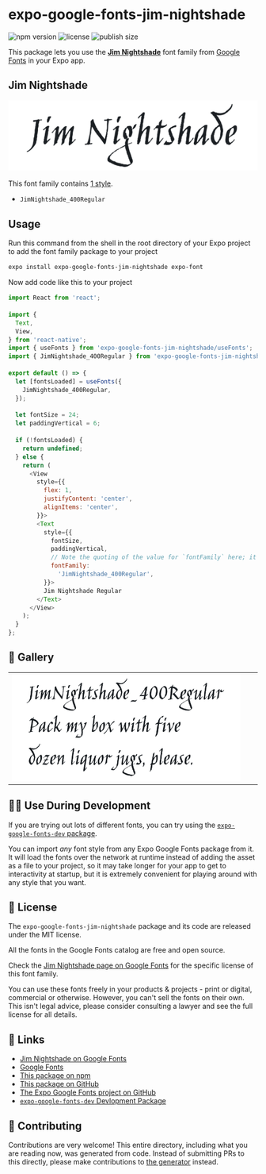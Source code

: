 # expo-google-fonts-jim-nightshade

![npm version](https://flat.badgen.net/npm/v/expo-google-fonts-jim-nightshade)
![license](https://flat.badgen.net/github/license/expo/google-fonts)
![publish size](https://flat.badgen.net/packagephobia/install/expo-google-fonts-jim-nightshade)

This package lets you use the [**Jim Nightshade**](https://fonts.google.com/specimen/Jim+Nightshade) font family from [Google Fonts](https://fonts.google.com/) in your Expo app.

## Jim Nightshade

![Jim Nightshade](./font-family.png)

This font family contains [1 style](#-gallery).

- `JimNightshade_400Regular`

## Usage

Run this command from the shell in the root directory of your Expo project to add the font family package to your project
```sh
expo install expo-google-fonts-jim-nightshade expo-font
```

Now add code like this to your project
```js
import React from 'react';

import {
  Text,
  View,
} from 'react-native';
import { useFonts } from 'expo-google-fonts-jim-nightshade/useFonts';
import { JimNightshade_400Regular } from 'expo-google-fonts-jim-nightshade/400Regular';

export default () => {
  let [fontsLoaded] = useFonts({
    JimNightshade_400Regular,
  });

  let fontSize = 24;
  let paddingVertical = 6;

  if (!fontsLoaded) {
    return undefined;
  } else {
    return (
      <View
        style={{
          flex: 1,
          justifyContent: 'center',
          alignItems: 'center',
        }}>
        <Text
          style={{
            fontSize,
            paddingVertical,
            // Note the quoting of the value for `fontFamily` here; it expects a string!
            fontFamily:
              'JimNightshade_400Regular',
          }}>
          Jim Nightshade Regular
        </Text>
      </View>
    );
  }
};

```

## 🔡 Gallery


||||
|-|-|-|
|![JimNightshade_400Regular](.//400Regular/JimNightshade_400Regular.ttf.png)||||


## 👩‍💻 Use During Development

If you are trying out lots of different fonts, you can try using the [`expo-google-fonts-dev` package](https://github.com/freeboub/google-fonts/tree/master/font-packages/dev#readme).

You can import *any* font style from any Expo Google Fonts package from it. It will load the fonts
over the network at runtime instead of adding the asset as a file to your project, so it may take longer
for your app to get to interactivity at startup, but it is extremely convenient
for playing around with any style that you want.

## 📖 License

The `expo-google-fonts-jim-nightshade` package and its code are released under the MIT license.

All the fonts in the Google Fonts catalog are free and open source.

Check the [Jim Nightshade page on Google Fonts](https://fonts.google.com/specimen/Jim+Nightshade) for the specific license of this font family.

You can use these fonts freely in your products & projects - print or digital, commercial or otherwise. However, you can't sell the fonts on their own. This isn't legal advice, please consider consulting a lawyer and see the full license for all details.

## 🔗 Links

- [Jim Nightshade on Google Fonts](https://fonts.google.com/specimen/Jim+Nightshade)
- [Google Fonts](https://fonts.google.com/)
- [This package on npm](https://www.npmjs.com/package/expo-google-fonts-jim-nightshade)
- [This package on GitHub](https://github.com/freeboub/google-fonts/tree/master/font-packages/jim-nightshade)
- [The Expo Google Fonts project on GitHub](https://github.com/freeboub/google-fonts)
- [`expo-google-fonts-dev` Devlopment Package](https://github.com/freeboub/google-fonts/tree/master/font-packages/dev)

## 🤝 Contributing

Contributions are very welcome! This entire directory, including what you are reading now, was generated from code. Instead of submitting PRs to this directly, please make contributions to [the generator](https://github.com/freeboub/google-fonts/tree/master/packages/generator) instead.
